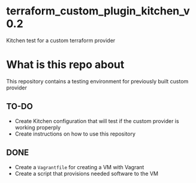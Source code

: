 # terraform_custom_plugin_kitchen_v0.2

Kitchen test for a custom terraform provider


# What is this repo about

This repository contains a testing environment for previously built custom provider



## TO-DO

- Create Kitchen configuration that will test if the custom provider is working properply
- Create instructions on how to use this repository

## DONE

- Create a ```Vagrantfile``` for creating a VM with Vagrant
- Create a script that provisions needed software to the VM
